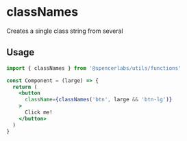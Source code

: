 # classNames

Creates a single class string from several

## Usage

```jsx
import { classNames } from '@spencerlabs/utils/functions'

const Component = (large) => {
  return (
    <button
      className={classNames('btn', large && 'btn-lg')}
    >
      Click me!
    </button>
  )
}
```
